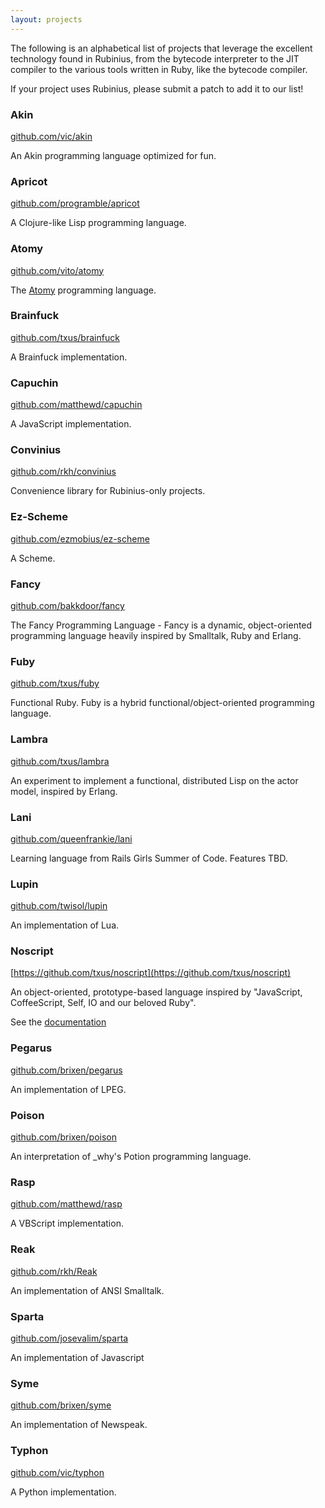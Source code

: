 ```yaml
---
layout: projects
---
```


The following is an alphabetical list of projects that leverage the excellent
technology found in Rubinius, from the bytecode interpreter to the JIT
compiler to the various tools written in Ruby, like the bytecode compiler.

If your project uses Rubinius, please submit a patch to add it to our list!


### Akin
[github.com/vic/akin](https://github.com/vic/akin)

An Akin programming language optimized for fun.

### Apricot
[github.com/programble/apricot](https://github.com/programble/apricot)

A Clojure-like Lisp programming language.

### Atomy
[github.com/vito/atomy](https://github.com/vito/atomy)

The [Atomy](http://atomy-lang.org/) programming language.


### Brainfuck
[github.com/txus/brainfuck](https://github.com/txus/brainfuck)

A Brainfuck implementation.


### Capuchin
[github.com/matthewd/capuchin](https://github.com/matthewd/capuchin)

A JavaScript implementation.

### Convinius
[github.com/rkh/convinius](https://github.com/rkh/convinius)

Convenience library for Rubinius-only projects.

### Ez-Scheme
[github.com/ezmobius/ez-scheme](https://github.com/ezmobius/ez-scheme)

A Scheme.


### Fancy
[github.com/bakkdoor/fancy](https://github.com/bakkdoor/fancy)

The Fancy Programming Language - Fancy is a dynamic, object-oriented
programming language heavily inspired by Smalltalk, Ruby and Erlang.

### Fuby
[github.com/txus/fuby](https://github.com/txus/fuby)

Functional Ruby. Fuby is a hybrid functional/object-oriented programming
language.

### Lambra
[github.com/txus/lambra](https://github.com/txus/lambra)

An experiment to implement a functional, distributed Lisp on the actor model,
inspired by Erlang.

### Lani
[github.com/queenfrankie/lani](https://github.com/queenfrankie/lani)

Learning language from Rails Girls Summer of Code. Features TBD.

### Lupin
[github.com/twisol/lupin](https://github.com/twisol/lupin)

An implementation of Lua.


### Noscript
[https://github.com/txus/noscript](https://github.com/txus/noscript)

An object-oriented, prototype-based language inspired by "JavaScript,
CoffeeScript, Self, IO and our beloved Ruby".

See the [documentation](http://blog.txustice.me/noscript/)

### Pegarus
[github.com/brixen/pegarus](https://github.com/brixen/pegarus)

An implementation of LPEG.


### Poison
[github.com/brixen/poison](https://github.com/brixen/poison)

An interpretation of \_why's Potion programming language.


### Rasp
[github.com/matthewd/rasp](https://github.com/matthewd/rasp)

A VBScript implementation.

### Reak
[github.com/rkh/Reak](https://github.com/rkh/Reak)

An implementation of ANSI Smalltalk.

### Sparta
[github.com/josevalim/sparta](https://github.com/josevalim/sparta)

An implementation of Javascript

### Syme
[github.com/brixen/syme](https://github.com/brixen/syme)

An implementation of Newspeak.


### Typhon
[github.com/vic/typhon](https://github.com/vic/typhon)

A Python implementation.
